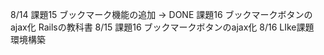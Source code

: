 8/14
課題15 ブックマーク機能の追加 → DONE
課題16 ブックマークボタンのajax化
Railsの教科書
8/15
課題16 ブックマークボタンのajax化
8/16
LIke課題　環境構築

